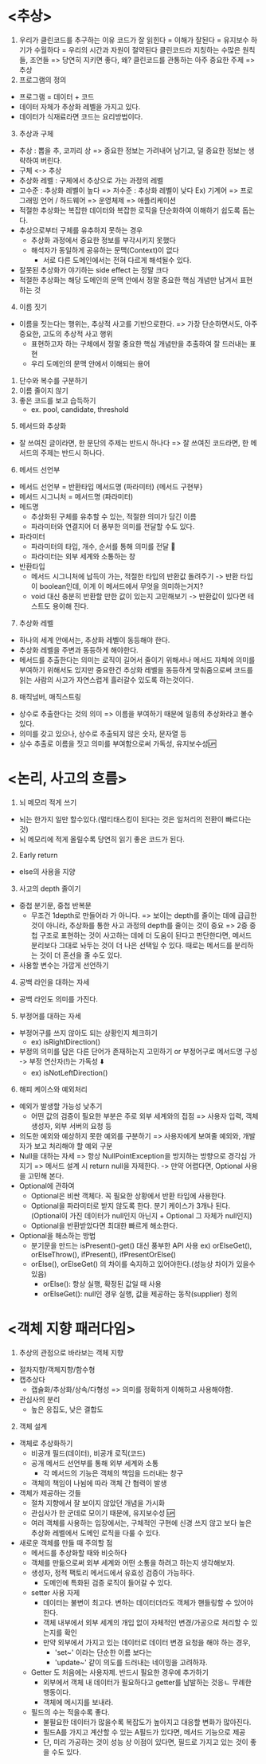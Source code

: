 # <추상>
1. 우리가 클린코드를 추구하는 이유
코드가 잘 읽힌다 
= 이해가 잘된다
= 유지보수 하기가 수월하다
= 우리의 시간과 자원이 절약된다
클린코드라 지칭하는 수많은 원칙들, 조언들 => 당연히 지키면 좋다, 왜?
클린코드를 관통하는 아주 중요한 주제 => 추상
2. 프로그램의 정의
- 프로그램 = 데이터 + 코드
- 데이터 자체가 추상화 레벨을 가지고 있다.
- 데이터가 식재료라면 코드는 요리방법이다.
3. 추상과 구체
- 추상 : 뽑을 추, 코끼리 상 => 중요한 정보는 가려내어 남기고, 덜 중요한 정보는 생략하여 버린다.
- 구체 <-> 추상
- 추상화 레벨 : 구체에서 추상으로 가는 과정의 레벨
- 고수준 : 추상화 레벨이 높다 => 저수준 : 추상화 레벨이 낮다
 Ex) 기계어 => 프로그래밍 언어 / 하드웨어 => 운영체제 => 애플리케이션
- 적절한 추상화는 복잡한 데이터와 복잡한 로직을 단순화하여 이해하기 쉽도록 돕는다.
- 추상으로부터 구체를 유추하지 못하는 경우
  - 추상화 과정에서 중요한 정보를 부각시키지 못했다
  - 해석자가 동일하게 공유하는 문맥(Context)이 없다
    - 서로 다른 도메인에서는 전혀 다르게 해석될수 있다.
- 잘못된 추상화가 야기하는 side effect 는 정말 크다
- 적절한 추상화는 해당 도메인의 문맥 안에서 정말 중요한 핵심 개념만 남겨서 표현하는 것
4. 이름 짓기
- 이름을 짓는다는 행위는, 추상적 사고를 기반으로한다. => 가장 단순하면서도, 아주 중요한, 고도의 추상적 사고 행위
  - 표현하고자 하는 구체에서 정말 중요한 핵심 개념만을 추출하여 잘 드러내는 표현
  - 우리 도메인의 문맥 안에서 이해되는 용어
1) 단수와 복수를 구분하기
2) 이름 줄이지 않기
3) 좋은 코드를 보고 습득하기
   - ex. pool, candidate, threshold

5. 메서드와 추상화
- 잘 쓰여진 글이라면, 한 문단의 주제는 반드시 하나다 => 잘 쓰여진 코드라면, 한 메서드의 주제는 반드시 하나다.

6. 메서드 선언부
- 메서드 선언부 = 반환타입 메서드명 (파라미터) {메서드 구현부}
- 메서드 시그니처 = 메서드명 (파라미터)
- 메드명
  - 추상화된 구체를 유추할 수 있는, 적절한 의미가 담긴 이름
  - 파라미터와 연결지어 더 풍부한 의미를 전달할 수도 있다.
- 파라미터
  - 파라미터의 타입, 개수, 순서를 통해 의미를 전달 🌟
  - 파라미터는 외부 세계와 소통하는 창
- 반환타입
  - 메서드 시그니처에 납득이 가는, 적절한 타입의 반환값 돌려주기
    -> 반환 타입이 boolean인데, 이게 이 메서드에서 무엇을 의미하는거지?
  - void 대신 충분히 반환할 만한 값이 있는지 고민해보기
    -> 반환값이 있다면 테스트도 용이해 진다.
7. 추상화 레벨
- 하나의 세계 안에서는, 추상화 레벨이 동등해야 한다.
- 추상화 레벨을 주변과 동등하게 해야한다.
- 메서드를 추출한다는 의미는 로직이 길어서 줄이기 위해서나 메서드 자체에 의미를 부여하기 위해서도 있지만
 중요한건 추상화 레벨을 동등하게 맞춰줌으로써 코드를 읽는 사람의 사고가 자연스럽게 흘러갈수 있도록 하는것이다.
8. 매직넘버, 매직스트링
- 상수로 추출한다는 것의 의미 => 이름을 부여하기 때문에 일종의 추상화라고 볼수 있다.
- 의미를 갖고 있으나, 상수로 추출되지 않은 숫자, 문자열 등
- 상수 추출로 이름을 짓고 의미를 부여함으로써 가독성, 유지보수성🆙️

# <논리, 사고의 흐름>
1. 뇌 메모리 적게 쓰기
- 뇌는 한가지 일만 할수있다.(멀티태스킹이 된다는 것은 일처리의 전환이 빠르다는것)
- 뇌 메모리에 적게 올릴수록 당연히 읽기 좋은 코드가 된다.
2. Early return
- else의 사용을 지양
3. 사고의 depth 줄이기 
- 중첩 분기문, 중첩 반복문
  - 무조건 1depth로 만들어라 가 아니다.
    => 보이는 depth를 줄이는 데에 급급한 것이 아니라, 추상화를 통한 사고 과정의 depth를 줄이는 것이 중요
    => 2중 중첩 구조로 표현하는 것이 사고하는 데에 더 도움이 된다고 판단한다면, 
        메서드 분리보다 그대로 놔두는 것이 더 나은 선택일 수 있다. 
        때로는 메서드를 분리하는 것이 더 혼선을 줄 수도 있다.
- 사용할 변수는 가깝게 선언하기
4. 공백 라인을 대하는 자세
- 공백 라인도 의미를 가진다.
5. 부정어를 대하는 자세
- 부정어구를 쓰지 않아도 되는 상황인지 체크하기
  - ex) isRightDirection()
- 부정의 의미를 담은 다른 단어가 존재하는지 고민하기 or 부정어구로 메서드명 구성 -> 부정 연산자(!)는 가독성 ⬇️
  - ex) isNotLeftDirection()
6. 해피 케이스와 예외처리
- 예외가 발생할 가능성 낮추기
  - 어떤 값의 검증이 필요한 부분은 주로 외부 세계와의 접점 
  => 사용자 입력, 객체 생성자, 외부 서버의 요청 등
- 의도한 예외와 예상하지 못한 예외를 구분하기
  => 사용자에게 보여줄 예외와, 개발자가 보고 처리해야 할 예외 구분
- Null을 대하는 자세
  => 항상 NullPointException을 방지하는 방향으로 경각심 가지기
  => 메서드 설계 시 return null을 자제한다. -> 만약 어렵다면, Optional 사용을 고민해 본다.
- Optional에 관하여
  - Optional은 비싼 객체다. 꼭 필요한 상황에서 반환 타입에 사용한다.
  - Optional을 파라미터로 받지 않도록 한다. 분기 케이스가 3개나 된다.(Optional이 가진 데이터가 null인지 아닌지 + Optional 그 자체가 null인지)
  - Optional을 반환받았다면 최대한 빠르게 해소한다.
- Optional을 해소하는 방법
  - 분기문을 만드는 isPresent()-get() 대신 풍부한 API 사용
    ex) orElseGet(), orElseThrow(), ifPresent(), ifPresentOrElse()
  - orElse(), orElseGet() 의 차이를 숙지하고 있어야한다.(성능상 차이가 있을수 있음)
    - orElse(): 항상 실행, 확정된 값일 때 사용
    - orElseGet(): null인 경우 실행, 값을 제공하는 동작(supplier) 정의

# <객체 지향 패러다임>
1. 추상의 관점으로 바라보는 객체 지향
- 절차지향/객체지향/함수형
- 캡추상다 
  - 캡슐화/추상화/상속/다형성 => 의미를 정확하게 이해하고 사용해야함.
- 관심사의 분리
  - 높은 응집도, 낮은 결합도
2. 객체 설계
- 객체로 추상화하기
  - 비공개 필드(데이터), 비공개 로직(코드)
  - 공개 메서드 선언부를 통해 외부 세계와 소통
    - 각 메서드의 기능은 객체의 책임을 드러내는 창구
  - 객체의 책임이 나뉨에 따라 객체 간 협력이 발생
- 객체가 제공하는 것들
  - 절차 지향에서 잘 보이지 않았던 개념을 가시화
  - 관심사가 한 군데로 모이기 때문에, 유지보수성 🆙
  - 여러 객체를 사용하는 입장에서는, 구체적인 구현에 신경 쓰지 않고 보다 높은 추상화 레벨에서 도메인 로직을 다룰 수 있다.
- 새로운 객체를 만들 때 주의할 점
  - 메서드를 추상화할 때와 비슷하다
  - 객체를 만듦으로써 외부 세계와 어떤 소통을 하려고 하는지 생각해보자.
  - 생성자, 정적 팩토리 메서드에서 유효성 검증이 가능하다.
    - 도메인에 특화된 검증 로직이 들어갈 수 있다.
  - setter 사용 자제
    - 데이터는 불변이 최고다. 변하는 데이터더라도 객체가 핸들링할 수 있어야 한다.
    - 객체 내부에서 외부 세계의 개입 없이 자체적인 변경/가공으로 처리할 수 있는지를 확인
    - 만약 외부에서 가지고 있는 데이터로 데이터 변경 요청을 해야 하는 경우,
      - 'set~' 이라는 단순한 이름 보다는
      - 'update~' 같이 의도를 드러내는 네이밍을 고려하자.
  - Getter 도 처음에는 사용자제. 반드시 필요한 경우에 추가하기
    - 외부에서 객체 내 데이터가 필요하다고 getter를 남발하는 것응ㄴ 무례한 행동이다.
    - 객체에 메시지를 보내라.
  - 필드의 수는 적을수록 좋다.
    - 불필요한 데이터가 많을수록 복잡도가 높아지고 대응할 변화가 많아진다.
    - 필드A를 가지고 계산할 수 있는 A필드가 있다면, 메서드 기능으로 제공
    - 단, 미리 가공하는 것이 성능 상 이점이 있다면, 필드로 가지고 있는 것이 좋을 수도 있다.